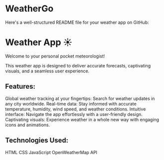 # WeatherGo

Here's a well-structured README file for your weather app on GitHub:

# Weather App ☀️

Welcome to your personal pocket meteorologist!

This weather app is designed to deliver accurate forecasts, captivating visuals, and a seamless user experience.

## Features:

Global weather tracking at your fingertips: Search for weather updates in any city worldwide.
Real-time data: Stay informed with accurate temperature, humidity, wind speed, and weather conditions.
Intuitive interface: Navigate the app effortlessly with a user-friendly design.
Captivating visuals: Experience weather in a whole new way with engaging icons and animations.
## Technologies Used:

HTML
CSS
JavaScript
OpenWeatherMap API
